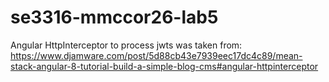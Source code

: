 # se3316-mmccor26-lab5
Angular HttpInterceptor to process jwts was taken from:
https://www.djamware.com/post/5d88cb43e7939eec17dc4c89/mean-stack-angular-8-tutorial-build-a-simple-blog-cms#angular-httpinterceptor
